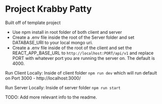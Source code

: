 # Project Krabby Patty

Built off of template project

- Use npm install in root folder of both client and server
- Create a .env file inside the root of the Server folder and set DATABASE_URI to your local mongo uri.
- Create a .env file inside of the root of the client and set the REACT_APP_BASE_URL to `http://localhost:PORT/api/v1` and replace PORT with whatever port you are running the server on. The default is 4000.

Run Client Locally:
Inside of client folder `npm run dev` which will run default on Port 3000 - http://localhost:3000/

Run Server Locally:
Inside of server folder `npm run start`

TODO: Add more relevant info to the readme.
